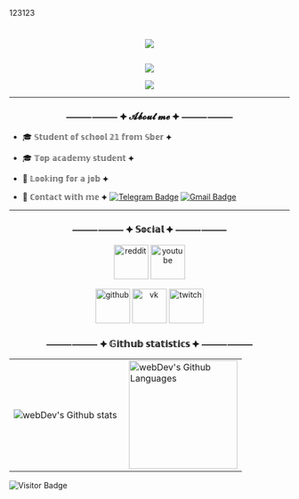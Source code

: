 123123

#  <p align="center"><img src="https://aniyuki.com/wp-content/uploads/2021/12/aniyuki-my-hero-academia-40.gif" /></p>
<p align="center"><a href="https://www.github.com/arffei" target="_blank" rel="noreferrer"><img
src="https://img.shields.io/github/followers/arffei?logo=github&style=for-the-badge&color=ef4444&labelColor=1c1917" /></a></p>
<p align="center"><a href="https://www.twitch.tv/arffei" target="_blank" rel="noreferrer"><img
src="https://img.shields.io/twitch/status/arffei?logo=twitchsx&style=for-the-badge&color=0891b2&labelColor=1c1917&label=TWITCH+STATUS" /></a></p>

---

### <p align="center">⸻⸻ ⯌ 𝓐𝓫𝓸𝓾𝓽 𝓶𝓮 ⯌ ⸻⸻</p>

- 🎓 𝕊𝕥𝕦𝕕𝕖𝕟𝕥 𝕠𝕗 𝕤𝕔𝕙𝕠𝕠𝕝 𝟚𝟙 𝕗𝕣𝕠𝕞 𝕊𝕓𝕖𝕣 ⯌

- 🎓 𝕋𝕠𝕡 𝕒𝕔𝕒𝕕𝕖𝕞𝕪 𝕤𝕥𝕦𝕕𝕖𝕟𝕥 ⯌

- 💼 𝕃𝕠𝕠𝕜𝕚𝕟𝕘 𝕗𝕠𝕣 𝕒 𝕛𝕠𝕓 ⯌

- 📌 ℂ𝕠𝕟𝕥𝕒𝕔𝕥 𝕨𝕚𝕥𝕙 𝕞𝕖  ⯌  [![Telegram Badge](https://img.shields.io/badge/-arffei-blue?style=flat&logo=Telegram&logoColor=white)](https://t.me/arffei) [![Gmail Badge](https://img.shields.io/badge/-Gmail-red?style=flat&logo=Gmail&logoColor=white)](mailto:arffei.storm@gmail.com)

---

### <p align="center">⸻⸻ ⯌ 𝕊𝕠𝕔𝕚𝕒𝕝 ⯌ ⸻⸻</p>

<p align="center"><a href="https://ibb.co/gDh7mwD"><img src="https://i.ibb.co/gDh7mwD/reddit.png" width="62" height="62" alt="reddit" border="0"></a> 
<a href="https://ibb.co/2jWfsbg"><img src="https://i.ibb.co/2jWfsbg/youtube.png" width="62" height="62" alt="youtube" border="0"></a>
<p align="center"><a href="https://github.com/Arffei"><img src="https://i.ibb.co/j49Fssy/github.png" width="62" height="62" alt="github" border="0"></a> 
<a href="https://vk.com/arffei"><img src="https://i.ibb.co/F8V2GPw/vk.png" width="62" height="62" alt="vk" border="0"></a> 
<a href="https://www.twitch.tv/arffei"><img src="https://i.ibb.co/frh2ftf/twitch.png" width="62" height="62" alt="twitch" border="0"></a></p> 


### <p align="center">⸻⸻ ⯌ 𝔾𝕚𝕥𝕙𝕦𝕓 𝕤𝕥𝕒𝕥𝕚𝕤𝕥𝕚𝕔𝕤 ⯌ ⸻⸻</p>

<table>
  <tr>
    <td>
      <img align="left" src="http://github-readme-streak-stats.herokuapp.com?user=arffei&theme=dark&background=000000" alt="webDev's Github stats" />
    </td>
    <td>
      <img height="195px" align="right" alt="webDev's Github Languages" src="https://github-readme-stats-sigma-five.vercel.app/api/top-langs/?username=arffei&layout=compact&theme=vision-friendly-dark" />
    </td>
  </tr>
</table>

![Visitor Badge](https://visitor-badge.laobi.icu/badge?page_id=arffei)
